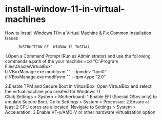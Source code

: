 # install-window-11-in-virtual-machines
   How to Install Windows 11 in a Virtual Machine &amp; Fix Common Installation Issues

          INSTRUCTION OF  WINDOW 11 INSTALL
1.Open a Command Prompt (Run as Administrator) and use the following commands
   a.path of the your machine =cd "C:\Program Files\Oracle\VirtualBox"                                                           
   b.VBoxManage.exe modifyvm "<Your VM Name>" --tpmdev "tpm0"                            
   c.VBoxManage.exe modifyvm "<Your VM Name>" --tpm-type "2.0"



   
2.Enable TPM and Secure Boot in VirtualBox:
  Open VirtualBox and select the virtual machine you created for Windows 11                                      
      Click Settings > System > Motherboard:
 1.Enable EFI (Special OSes only) to emulate Secure Boot.
 Go to Settings > System > Processor:
 2.Ensure at least 2 CPU cores are allocated.
 Navigate to Settings > System > Acceleration:
 3.Enable VT-x/AMD-V or other hardware virtualization option
